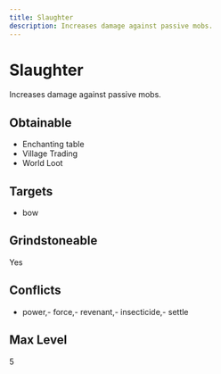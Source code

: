 ```yaml
---
title: Slaughter
description: Increases damage against passive mobs.
---
```

# Slaughter
Increases damage against passive mobs.
## Obtainable
- Enchanting table
- Village Trading
- World Loot
## Targets
- bow
## Grindstoneable
Yes
## Conflicts
- power,- force,- revenant,- insecticide,- settle
## Max Level
5
